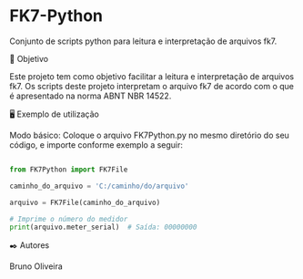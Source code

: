 # FK7-Python
Conjunto de scripts python para leitura e interpretação de arquivos fk7.

🎯 Objetivo

Este projeto tem como objetivo facilitar a leitura e interpretação de arquivos fk7.
Os scripts deste projeto interpretam o arquivo fk7 de acordo com o que é apresentado na norma ABNT NBR 14522.

🖥️ Exemplo de utilização

Modo básico: Coloque o arquivo FK7Python.py no mesmo diretório do seu código, e importe conforme exemplo a seguir:

```python 

from FK7Python import FK7File

caminho_do_arquivo = 'C:/caminho/do/arquivo'

arquivo = FK7File(caminho_do_arquivo)

# Imprime o número do medidor
print(arquivo.meter_serial)  # Saída: 00000000

```

✒️ Autores

Bruno Oliveira
